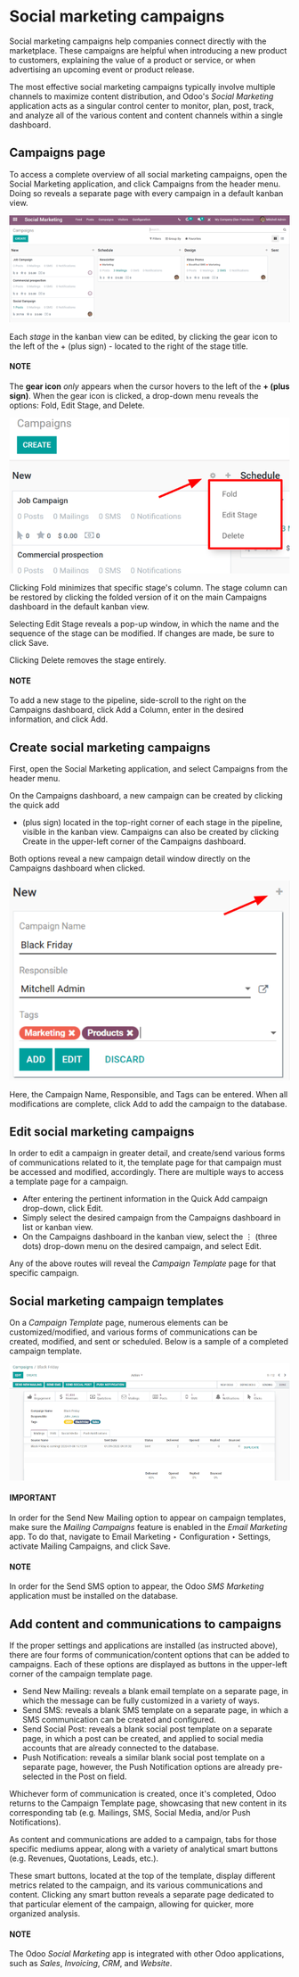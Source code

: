 # Social marketing campaigns

Social marketing campaigns help companies connect directly with the marketplace. These campaigns
are helpful when introducing a new product to customers, explaining the value of a product or
service, or when advertising an upcoming event or product release.

The most effective social marketing campaigns typically involve multiple channels to maximize
content distribution, and Odoo's *Social Marketing* application acts as a singular control center to
monitor, plan, post, track, and analyze all of the various content and content channels within a
single dashboard.

## Campaigns page

To access a complete overview of all social marketing campaigns, open the Social
Marketing application, and click Campaigns from the header menu. Doing so reveals
a separate page with every campaign in a default kanban view.

![View of the campaigns page in the Odoo Social Marketing application.](../../../_images/campaigns-page2.png)

Each *stage* in the kanban view can be edited, by clicking the gear icon to the left of
the + (plus sign) - located to the right of the stage title.

#### NOTE
The **gear icon** *only* appears when the cursor hovers to the left of the **+ (plus sign)**.
When the gear icon is clicked, a drop-down menu reveals the options: Fold,
Edit Stage, and Delete.

![View of the campaigns page in the Odoo Social Marketing application.](../../../_images/campaign-stage-dropdown.png)

Clicking Fold minimizes that specific stage's column. The stage column can be restored
by clicking the folded version of it on the main Campaigns dashboard in the default
kanban view.

Selecting Edit Stage reveals a pop-up window, in which the name and the sequence of the
stage can be modified. If changes are made, be sure to click Save.

Clicking Delete removes the stage entirely.

#### NOTE
To add a new stage to the pipeline, side-scroll to the right on the Campaigns
dashboard, click Add a Column, enter in the desired information, and click
Add.

## Create social marketing campaigns

First, open the Social Marketing application, and select Campaigns from
the header menu.

On the Campaigns dashboard, a new campaign can be created by clicking the quick add
+ (plus sign) located in the top-right corner of each stage in the pipeline, visible in
the kanban view. Campaigns can also be created by clicking Create in the upper-left
corner of the Campaigns dashboard.

Both options reveal a new campaign detail window directly on the Campaigns dashboard
when clicked.

![View of the quick add option for campaigns in Odoo Social Marketing.](../../../_images/quick-add-campaign.png)

Here, the Campaign Name, Responsible, and Tags can be entered.
When all modifications are complete, click Add to add the campaign to the database.

## Edit social marketing campaigns

In order to edit a campaign in greater detail, and create/send various forms of communications
related to it, the template page for that campaign must be accessed and modified, accordingly.
There are multiple ways to access a template page for a campaign.

- After entering the pertinent information in the Quick Add campaign drop-down, click
  Edit.
- Simply select the desired campaign from the Campaigns dashboard in list or kanban
  view.
- On the Campaigns dashboard in the kanban view, select the ⋮ (three dots)
  drop-down menu on the desired campaign, and select Edit.

Any of the above routes will reveal the *Campaign Template* page for that specific campaign.

## Social marketing campaign templates

On a *Campaign Template* page, numerous elements can be customized/modified, and various forms of
communications can be created, modified, and sent or scheduled. Below is a sample of a completed
campaign template.

![View of a sample campaign template page in Odoo Social Marketing.](../../../_images/create-campaign.png)

#### IMPORTANT
In order for the Send New Mailing option to appear on campaign templates, make sure
the *Mailing Campaigns* feature is enabled in the *Email Marketing* app. To do that, navigate to
Email Marketing ‣ Configuration ‣ Settings, activate Mailing
Campaigns, and click Save.

#### NOTE
In order for the Send SMS option to appear, the Odoo *SMS Marketing* application must
be installed on the database.

## Add content and communications to campaigns

If the proper settings and applications are installed (as instructed above), there are four forms
of communication/content options that can be added to campaigns. Each of these options are displayed
as buttons in the upper-left corner of the campaign template page.

- Send New Mailing: reveals a blank email template on a separate page, in which the
  message can be fully customized in a variety of ways.
- Send SMS: reveals a blank SMS template on a separate page, in which a SMS
  communication can be created and configured.
- Send Social Post: reveals a blank social post template on a separate page, in which
  a post can be created, and applied to social media accounts that are already connected to the
  database.
- Push Notification: reveals a similar blank social post template on a separate page,
  however, the Push Notification options are already pre-selected in the Post
  on field.

Whichever form of communication is created, once it's completed, Odoo returns to the
Campaign Template page, showcasing that new content in its corresponding tab (e.g.
Mailings, SMS, Social Media, and/or Push
Notifications).

As content and communications are added to a campaign, tabs for those specific mediums appear,
along with a variety of analytical smart buttons (e.g. Revenues, Quotations,
Leads, etc.).

These smart buttons, located at the top of the template, display different metrics related to the
campaign, and its various communications and content. Clicking any smart button reveals a separate
page dedicated to that particular element of the campaign, allowing for quicker, more organized
analysis.

#### NOTE
The Odoo *Social Marketing* app is integrated with other Odoo applications, such as *Sales*,
*Invoicing*, *CRM*, and *Website*.

